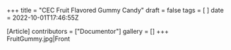 +++
title = "CEC Fruit Flavored Gummy Candy"
draft = false
tags = [ ]
date = 2022-10-01T17:46:55Z

[Article]
contributors = ["Documentor"]
gallery = []
+++
<gallery>
FruitGummy.jpg|Front
</gallery>